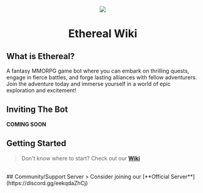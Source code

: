 <p align="center">
  <img src="https://github.com/AshTheDeveloper/Ethereal/assets/97385822/175f3ebf-1f0d-4f81-be71-37672980d35a/ae42c667bba11244fd1a2f59e63605a0.jpg">
</p>

<h1 align="center">Ethereal Wiki</h1>





## What is Ethereal?
A fantasy MMORPG game bot where you can embark on thrilling quests, engage in fierce battles, and forge lasting alliances with fellow adventurers. Join the adventure today and immerse yourself in a world of epic exploration and excitement!
<br>
## Inviting The Bot
**COMING SOON**
<br>
## Getting Started
> Don't know where to start? Check out our [**Wiki**](https://github.com/TheHQE/Empremix/blob/master/Documentation/README.MD)
<br>
## Community/Support Server
> Consider joining our [**Official Server**](https://discord.gg/eekqdaZhCj)
